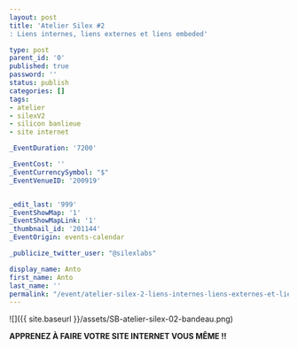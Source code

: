 ```yaml
---
layout: post
title: 'Atelier Silex #2
: Liens internes, liens externes et liens embeded'

type: post
parent_id: '0'
published: true
password: ''
status: publish
categories: []
tags:
- atelier
- silexV2
- silicon banlieue
- site internet

_EventDuration: '7200'

_EventCost: ''
_EventCurrencySymbol: "$"
_EventVenueID: '200919'


_edit_last: '999'
_EventShowMap: '1'
_EventShowMapLink: '1'
_thumbnail_id: '201144'
_EventOrigin: events-calendar

_publicize_twitter_user: "@silexlabs"

display_name: Anto
first_name: Anto
last_name: ''
permalink: "/event/atelier-silex-2-liens-internes-liens-externes-et-liens-embeded/"
---
```


![]({{ site.baseurl }}/assets/SB-atelier-silex-02-bandeau.png)

**APPRENEZ À FAIRE VOTRE SITE INTERNET VOUS MÊME !!**

